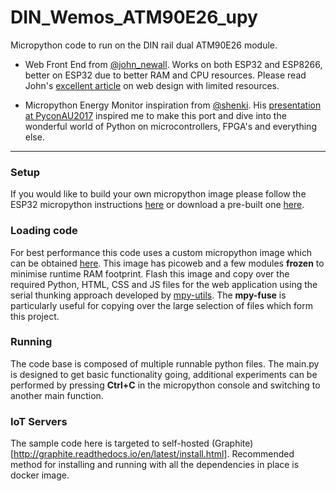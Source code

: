 # DIN_Wemos_ATM90E26_upy
Micropython code to run on the DIN rail dual ATM90E26 module.
* Web Front End from [@john_newall](https://twitter.com/john_newall).
Works on both ESP32 and ESP8266, better on ESP32 due to better RAM and CPU resources. Please read John's [excellent article](https://www.johnnewall.com/article/microcontroller-website-energy-monitor/) on web design with limited resources.

* Micropython Energy Monitor inspiration from [@shenki](https://twitter.com/shenki).
His [presentation at PyconAU2017](https://2017.pycon-au.org/schedule/presentation/69/) inspired me to make this port and dive into the wonderful world of Python on microcontrollers, FPGA's and everything else.
--------------------------
### Setup
If you would like to build your own micropython image please follow the ESP32 micropython instructions 
[here](https://github.com/micropython/micropython/blob/master/ports/esp32/README.md) or download a pre-built 
one [here](http://micropython.org/download#esp32).


### Loading code
For best performance this code uses a custom micropython image which can be obtained
[here](https://drive.google.com/file/d/0B7PX_Donnye2ZjB5cWd1X0NpOTFhQ29BT3pjdC1rYXdkRG5v/view). 
This image has picoweb and a few modules **frozen** to minimise runtime RAM footprint.
Flash this image and copy over the required Python, HTML, CSS and JS files for the web application
using the serial thunking approach developed by [mpy-utils](https://github.com/nickzoic/mpy-utils).
The **mpy-fuse** is particularly useful for copying over the large selection of files which form this project.

### Running
The code base is composed of multiple runnable python files. The main.py is designed to get basic functionality going,
 additional experiments can be performed by pressing **Ctrl+C** in the micropython console and switching to another main 
 function.
 
### IoT Servers
The sample code here is targeted to self-hosted (Graphite)[http://graphite.readthedocs.io/en/latest/install.html]. Recommended method for installing and running with all the dependencies in place is docker image.
